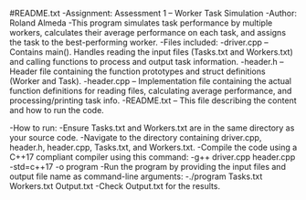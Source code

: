 #README.txt
-Assignment: Assessment 1 – Worker Task Simulation
-Author: Roland Almeda
-This program simulates task performance by multiple workers, calculates their average performance on each task, and assigns the task to the best-performing worker.
-Files included:
-driver.cpp – Contains main(). Handles reading the input files (Tasks.txt and Workers.txt) and calling functions to process and output task information.
-header.h – Header file containing the function prototypes and struct definitions (Worker and Task).
-header.cpp – Implementation file containing the actual function definitions for reading files, calculating average performance, and processing/printing task info.
-README.txt – This file describing the content and how to run the code.

-How to run:
-Ensure Tasks.txt and Workers.txt are in the same directory as your source code.
-Navigate to the directory containing driver.cpp, header.h, header.cpp, Tasks.txt, and Workers.txt.
-Compile the code using a C++17 compliant compiler using this command:
-g++ driver.cpp header.cpp -std=c++17 -o program
-Run the program by providing the input files and output file name as command-line arguments:
-./program Tasks.txt Workers.txt Output.txt
-Check Output.txt for the results.
